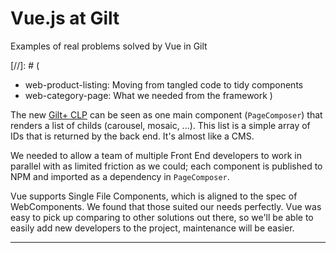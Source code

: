 # Vue.js at Gilt

Examples of real problems solved by Vue in Gilt

[//]: # (
  - web-product-listing: Moving from tangled code to tidy components
  - web-category-page: What we needed from the framework
)

The new [Gilt+ CLP][1] can be seen as one main component (`PageComposer`) that renders a list of childs (carousel, mosaic, ...). This list is a simple array of IDs that is returned by the back end. It's almost like a CMS.

We needed to allow a team of multiple Front End developers to work in parallel with as limited friction as we could; each component is published to NPM and imported as a dependency in `PageComposer`.

Vue supports Single File Components, which is aligned to the spec of WebComponents. We found that those suited our needs perfectly.
Vue was easy to pick up comparing to other solutions out there, so we'll be able to easily add new developers to the project, maintenance will be easier.

---
[1]: http://www.gilt.com/men
[2]: https://developer.mozilla.org/en-US/docs/Web/Web_Components/Custom_Elements
